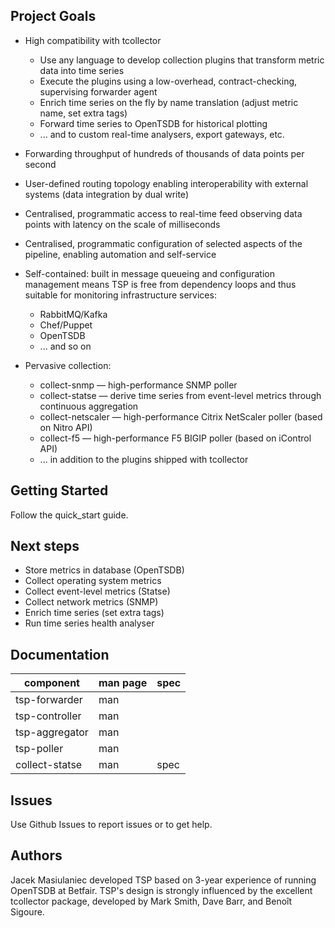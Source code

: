 
Project Goals
-------------

  * High compatibility with tcollector

    * Use any language to develop collection plugins that transform metric data into time series
    * Execute the plugins using a low-overhead, contract-checking, supervising forwarder agent
    * Enrich time series on the fly by name translation (adjust metric name, set extra tags)
    * Forward time series to OpenTSDB for historical plotting
    * ... and to custom real-time analysers, export gateways, etc.

  * Forwarding throughput of hundreds of thousands of data points per second
  * User-defined routing topology enabling interoperability with external systems (data integration by dual write)
  * Centralised, programmatic access to real-time feed observing data points with latency on the scale of milliseconds
  * Centralised, programmatic configuration of selected aspects of the pipeline, enabling automation and self-service
  * Self-contained: built in message queueing and configuration management means TSP is free from dependency loops and
    thus suitable for monitoring infrastructure services:

    * RabbitMQ/Kafka
    * Chef/Puppet
    * OpenTSDB
    * ... and so on

  * Pervasive collection:

    * collect-snmp &mdash; high-performance SNMP poller
    * collect-statse &mdash; derive time series from event-level metrics through continuous aggregation
    * collect-netscaler &mdash; high-performance Citrix NetScaler poller (based on Nitro API)
    * collect-f5 &mdash; high-performance F5 BIGIP poller (based on iControl API)
    * ... in addition to the plugins shipped with tcollector


Getting Started
---------------

Follow the quick_start guide.


Next steps
----------

  * Store metrics in database (OpenTSDB)
  * Collect operating system metrics
  * Collect event-level metrics (Statse)
  * Collect network metrics (SNMP)
  * Enrich time series (set extra tags)
  * Run time series health analyser


Documentation
-------------

component      | man page | spec
---------------|----------| ----
tsp-forwarder  | man      |
tsp-controller | man      |
tsp-aggregator | man      |
tsp-poller     | man      |
collect-statse | man      | spec


Issues
------

Use Github Issues to report issues or to get help.


Authors
-------

Jacek Masiulaniec developed TSP based on 3-year experience of running OpenTSDB at Betfair. TSP's design is strongly influenced by the excellent tcollector package, developed by Mark Smith, Dave Barr, and Beno&icirc;t Sigoure.
